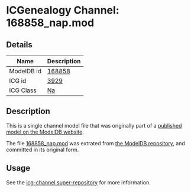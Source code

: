 # ICGenealogy Channel: 168858\_nap.mod

## Details

Name | Description
---- | -----------
ModelDB id | [168858](http://senselab.med.yale.edu/ModelDB/ShowModel.cshtml?model=168858)
ICG id | [3929](http://icg.neurotheory.ox.ac.uk/channels/2/3929)
ICG Class | [Na](http://icg.neurotheory.ox.ac.uk/channels/2)

## Description

This is a single channel model file that was originally part of a [published model on the ModelDB website](http://senselab.med.yale.edu/mModelDB/ShowModel.cshtml?model=168858).

The file [168858\_nap.mod](168858_nap.mod) was extrated from [the ModelDB repository](http://senselab.med.yale.edu/ModelDB/ShowModel.cshtml?model=168858), and committed in its original form.

## Usage

See the [icg-channel super-repository](https://github.com/icgenealogy/icg-channels) for more information.